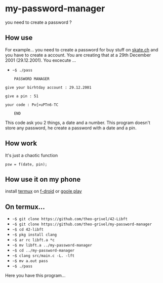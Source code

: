 # my-password-manager

you need to create a password ?


## How use

For example... you need to create a password for buy stuff on [skate.ch](https://www.skate.ch)
and you have to create a account. You are creating that at a 29th December 2001 (29.12.2001).
You excecute ...
* ```~$ ./pass``` 
```shell
	PASSWORD MANAGER

give your birhtday account : 29.12.2001

give a pin : 51

your code : Px{>uPTn6-TC

	END
```

This code ask you 2 things, a date and a number. 
This program doesn't store any password, 
he create a password with a date and a pin.


## How work

It's just a chaotic function
```
psw = f(date, pin);
```


## How use it on my phone

install 
[termux](https://play.google.com/store/apps/details?id=com.termux)
on 
[f-droid](https://f-droid.org/packages/com.termux/) 
or 
[goole play](https://play.google.com/store/apps/details?id=com.termux) 


## On termux...

* ```~$ git clone https://github.com/theo-grivel/42-Libft```
* ```~$ git clone https://github.com/theo-grivel/my-password-manager```
* ```~$ cd 42-libft```
* ```~$ pkg install clang```
* ```~$ ar rc libft.a *c```
* ```~$ mv libft.a ../my-password-manager```
* ```~$ cd ../my-password-manager```
* ```~$ clang src/main.c -L. -lft```
* ```~$ mv a.out pass```
* ```~$ ./pass```

Here you have this program...
